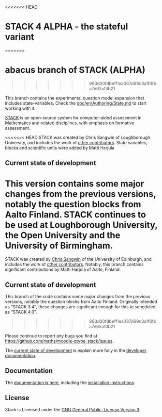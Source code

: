 <<<<<<< HEAD
# STACK 4 ALPHA - the stateful variant
=======
# abacus branch of STACK (ALPHA)

>>>>>>> 963d30fdbeff1ea367d69c3a1f0fba7e63a13b21

This branch contains the experimental question model expansion that includes state-variables. Check the
[doc/en/Authoring/State.md](doc/en/Authoring/State.md) to start working with it.

[STACK](doc/en/About/index.md)
is an open-source system for computer-aided assessment in Mathematics and related
disciplines, with emphasis on formative assessment.

<<<<<<< HEAD
STACK was created by Chris Sangwin of Loughborough University, and includes the work of
[other contributors](doc/en/About/Credits.md). State variables, blocks and scientific units were added by Matti Harjula

## Current state of development

This version contains some major changes from the previous versions, notably the question blocks from Aalto Finland.
STACK continues to be used at Loughborough University, the Open University and the University of Birmingham.
=======
STACK was created by [Chris Sangwin](http://www.maths.ed.ac.uk/~csangwin/) of
the University of Edinburgh, and includes the work of
[other contributors](https://github.com/maths/moodle-qtype_stack/blob/master/doc/en/About/Credits.md).
Notably, this branch contains significant contributions by Matti Harjula of Aalto, Finland.

## Current state of development

This branch of the code contains some major changes from the previous versions, notably the question blocks from Aalto Finland.
Originally intended as "STACK 3.4", these changes are significant enough for this to scheduled as "STACK 4.0".  
>>>>>>> 963d30fdbeff1ea367d69c3a1f0fba7e63a13b21

Please continue to report any bugs you find at https://github.com/maths/moodle-qtype_stack/issues.

The [current state of development](doc/en/Developer/Development_track.md) is explain more fully in
the [developer documentation](doc/en/Developer/index.md).


## Documentation

The [documentation is here](doc/en/index.md), including the [installation instructions](doc/en/Installation/index.md).


## License

Stack is Licensed under the [GNU General Public, License Version 3](https://github.com/maths/moodle-qtype_stack/blob/master/COPYING.txt).
